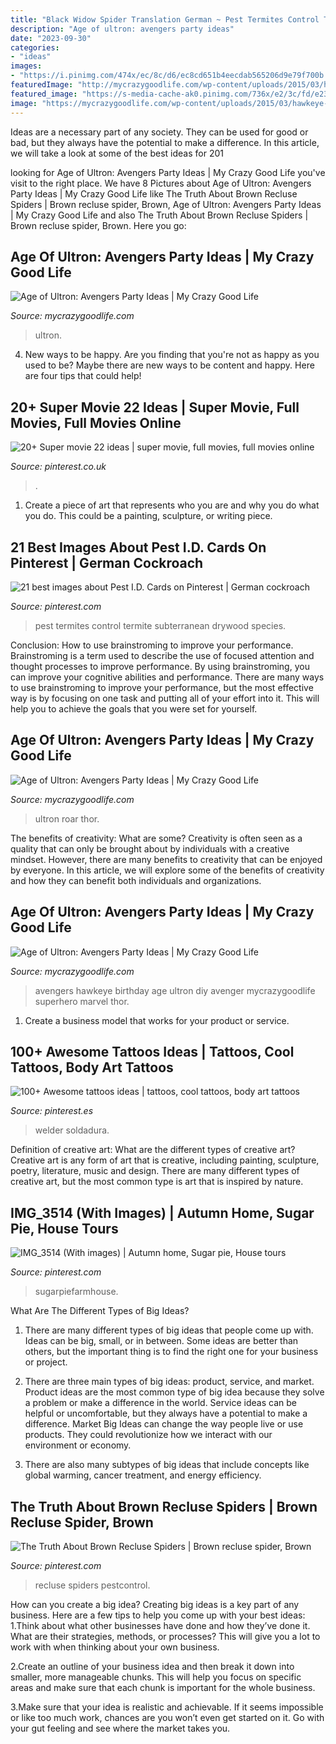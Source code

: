 ```yaml
---
title: "Black Widow Spider Translation German ~ Pest Termites Control Termite Subterranean Drywood Species"
description: "Age of ultron: avengers party ideas"
date: "2023-09-30"
categories:
- "ideas"
images:
- "https://i.pinimg.com/474x/ec/8c/d6/ec8cd651b4eecdab565206d9e79f700b.jpg"
featuredImage: "http://mycrazygoodlife.com/wp-content/uploads/2015/03/hawkeye-party-ideas.jpg"
featured_image: "https://s-media-cache-ak0.pinimg.com/736x/e2/3c/fd/e23cfd26fe45641c3f1082cb7c210250.jpg"
image: "https://mycrazygoodlife.com/wp-content/uploads/2015/03/hawkeye-party-ideas-100x100.jpg"
---
```



Ideas are a necessary part of any society. They can be used for good or bad, but they always have the potential to make a difference. In this article, we will take a look at some of the best ideas for 201
	

		
looking for Age of Ultron: Avengers Party Ideas | My Crazy Good Life you've visit to the right place. We have 8 Pictures about Age of Ultron: Avengers Party Ideas | My Crazy Good Life like The Truth About Brown Recluse Spiders | Brown recluse spider, Brown, Age of Ultron: Avengers Party Ideas | My Crazy Good Life and also The Truth About Brown Recluse Spiders | Brown recluse spider, Brown. Here you go:
		
    
## Age Of Ultron: Avengers Party Ideas | My Crazy Good Life

<img loading=lazy src="https://mycrazygoodlife.com/wp-content/uploads/2015/03/black-widow-party.jpg" onerror="this.onerror=null;this.src='https://tse3.mm.bing.net/th?id=OIP.vMsnF1Qi-mTIunCie4RUjgHaHa&amp;pid=15.1';" alt="Age of Ultron: Avengers Party Ideas | My Crazy Good Life">

_Source: mycrazygoodlife.com_

>ultron. 

	

4. New ways to be happy.
Are you finding that you're not as happy as you used to be? Maybe there are new ways to be content and happy. Here are four tips that could help!

    
## 20+ Super Movie 22 Ideas | Super Movie, Full Movies, Full Movies Online

<img loading=lazy src="https://i.pinimg.com/474x/d8/67/fb/d867fb1904071a7770f57767a63a646d.jpg" onerror="this.onerror=null;this.src='https://tse3.mm.bing.net/th?id=OIP.epdEbVqMWk3Ku0pEfB3pKAAAAA&amp;pid=15.1';" alt="20+ Super movie 22 ideas | super movie, full movies, full movies online">

_Source: pinterest.co.uk_

>. 

	

1. Create a piece of art that represents who you are and why you do what you do. This could be a painting, sculpture, or writing piece. 

    
## 21 Best Images About Pest I.D. Cards On Pinterest | German Cockroach

<img loading=lazy src="https://s-media-cache-ak0.pinimg.com/736x/e2/3c/fd/e23cfd26fe45641c3f1082cb7c210250.jpg" onerror="this.onerror=null;this.src='https://tse1.mm.bing.net/th?id=OIP.dHHMD6Em8zlpTAtzIaKo9AHaFP&amp;pid=15.1';" alt="21 best images about Pest I.D. Cards on Pinterest | German cockroach">

_Source: pinterest.com_

>pest termites control termite subterranean drywood species. 

	

Conclusion: How to use brainstroming to improve your performance.
Brainstroming is a term used to describe the use of focused attention and thought processes to improve performance. By using brainstroming, you can improve your cognitive abilities and performance. There are many ways to use brainstroming to improve your performance, but the most effective way is by focusing on one task and putting all of your effort into it. This will help you to achieve the goals that you were set for yourself.

    
## Age Of Ultron: Avengers Party Ideas | My Crazy Good Life

<img loading=lazy src="https://mycrazygoodlife.com/wp-content/uploads/2015/03/hawkeye-party-ideas-100x100.jpg" onerror="this.onerror=null;this.src='https://tse2.mm.bing.net/th?id=OIP.5xYj5OcKSYPYqcKvt_2pFwAAAA&amp;pid=15.1';" alt="Age of Ultron: Avengers Party Ideas | My Crazy Good Life">

_Source: mycrazygoodlife.com_

>ultron roar thor. 

	

The benefits of creativity: What are some?
Creativity is often seen as a quality that can only be brought about by individuals with a creative mindset. However, there are many benefits to creativity that can be enjoyed by everyone. In this article, we will explore some of the benefits of creativity and how they can benefit both individuals and organizations.

    
## Age Of Ultron: Avengers Party Ideas | My Crazy Good Life

<img loading=lazy src="http://mycrazygoodlife.com/wp-content/uploads/2015/03/hawkeye-party-ideas.jpg" onerror="this.onerror=null;this.src='https://tse1.mm.bing.net/th?id=OIP.2Me5KS9fc0C2fbRmWdQQowHaHa&amp;pid=15.1';" alt="Age of Ultron: Avengers Party Ideas | My Crazy Good Life">

_Source: mycrazygoodlife.com_

>avengers hawkeye birthday age ultron diy avenger mycrazygoodlife superhero marvel thor. 

	

1. Create a business model that works for your product or service.

    
## 100+ Awesome Tattoos Ideas | Tattoos, Cool Tattoos, Body Art Tattoos

<img loading=lazy src="https://i.pinimg.com/474x/ff/c3/d0/ffc3d040e094347b2aef347b5aa4feaf--awesome-tattoos.jpg" onerror="this.onerror=null;this.src='https://tse1.mm.bing.net/th?id=OIP.RqXFmQcfkxMvn05zSt_4FQAAAA&amp;pid=15.1';" alt="100+ Awesome tattoos ideas | tattoos, cool tattoos, body art tattoos">

_Source: pinterest.es_

>welder soldadura. 

	

Definition of creative art: What are the different types of creative art?
Creative art is any form of art that is creative, including painting, sculpture, poetry, literature, music and design. There are many different types of creative art, but the most common type is art that is inspired by nature.

    
## IMG_3514 (With Images) | Autumn Home, Sugar Pie, House Tours

<img loading=lazy src="https://i.pinimg.com/474x/ec/8c/d6/ec8cd651b4eecdab565206d9e79f700b.jpg" onerror="this.onerror=null;this.src='https://tse4.mm.bing.net/th?id=OIP.3nAwSD7q5Lm3TF14vjOrzgAAAA&amp;pid=15.1';" alt="IMG_3514 (With images) | Autumn home, Sugar pie, House tours">

_Source: pinterest.com_

>sugarpiefarmhouse. 

	

What Are The Different Types of Big Ideas?
1. There are many different types of big ideas that people come up with. Ideas can be big, small, or in between. Some ideas are better than others, but the important thing is to find the right one for your business or project.
2. There are three main types of big ideas: product, service, and market. Product ideas are the most common type of big idea because they solve a problem or make a difference in the world. Service ideas can be helpful or uncomfortable, but they always have a potential to make a difference. Market Big Ideas can change the way people live or use products. They could revolutionize how we interact with our environment or economy.

3. There are also many subtypes of big ideas that include concepts like global warming, cancer treatment, and energy efficiency.

    
## The Truth About Brown Recluse Spiders | Brown Recluse Spider, Brown

<img loading=lazy src="https://i.pinimg.com/originals/99/38/bc/9938bc01a282ac335febce4639c4babf.jpg" onerror="this.onerror=null;this.src='https://tse1.mm.bing.net/th?id=OIP.DuuqiEIpCwn2NYmDhS4MDgAAAA&amp;pid=15.1';" alt="The Truth About Brown Recluse Spiders | Brown recluse spider, Brown">

_Source: pinterest.com_

>recluse spiders pestcontrol. 

	

How can you create a big idea?
Creating big ideas is a key part of any business. Here are a few tips to help you come up with your best ideas:
1.Think about what other businesses have done and how they’ve done it. What are their strategies, methods, or processes? This will give you a lot to work with when thinking about your own business.

2.Create an outline of your business idea and then break it down into smaller, more manageable chunks. This will help you focus on specific areas and make sure that each chunk is important for the whole business.

3.Make sure that your idea is realistic and achievable. If it seems impossible or like too much work, chances are you won’t even get started on it. Go with your gut feeling and see where the market takes you.


